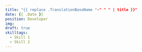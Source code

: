 ```yaml
---
title: "{{ replace .TranslationBaseName "-" " " | title }}"
date: {{ .Date }}
position: Developer
img:
draft: true
skilltags:
  - Skill 1
  - Skill 2
---
```


